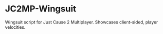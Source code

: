 # JC2MP-Wingsuit
Wingsuit script for Just Cause 2 Multiplayer. Showcases client-sided, player velocities.
